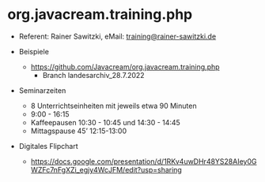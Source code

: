 # org.javacream.training.php


* Referent: Rainer Sawitzki, eMail: training@rainer-sawitzki.de

* Beispiele
  * https://github.com/Javacream/org.javacream.training.php
    *  Branch landesarchiv_28.7.2022
    
* Seminarzeiten
  * 8 Unterrichtseinheiten mit jeweils etwa 90 Minuten
  * 9:00 - 16:15
  * Kaffeepausen 10:30 - 10:45 und 14:30 - 14:45
  * Mittagspause 45’ 12:15-13:00


* Digitales Flipchart
  * https://docs.google.com/presentation/d/1RKv4uwDHr48YS28AIey0GWZFc7nFgXZi_egjy4WcJFM/edit?usp=sharing
